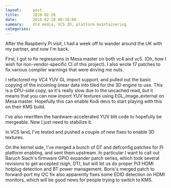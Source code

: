 ```yaml
---
layout:     post
title:      2018-02-28
date:       2018-02-28 00:30:00
summary:    VC4 media, VC5 3D, platform maintainering
categories: 
---
```


After the Raspberry Pi visit, I had a week off to wander around the UK
with my partner, and now I'm back.

First, I got to fix regressions in Mesa master on both vc4 and vc5.
(Oh, how I wish for non-vendor-specific CI of this project).  I also
wrote 17 patches to fix various compiler warnings that were driving me
nuts.

I refactored my VC4 YUV GL import support, and pulled out the basic
copying of the incoming linear data into tiled for the 3D engine to
use.  This is a CPU-side copy, so it's really slow due to the uncached
read, but it means that you can now import YUV textures using
EGL_image_external on Mesa master.  Hopefully this can enable Kodi
devs to start playing with this on their KMS build.

I've also rewritten the hardware-accelerated YUV blit code to
hopefully be mergeable.  Now I just need to stabilize it.

In VC5 land, I've tested and pushed a couple of new fixes to enable 3D
textures.

On the kernel side, I've merged a bunch of DT and defconfig patches
for Pi platform enabling, and sent them upstream.  In particular I
want to call out Baruch Siach's firmware GPIO expander patch series,
which took several revisions to get accepted (sigh, DT), but will let
us do proper Pi3 HDMI hotplug detection and BT power management.
Boris's merged patch to forward-port my I2C fix also apparently fixes
some EDID detection on HDMI monitors, which will be good news for
people trying to switch to KMS.
